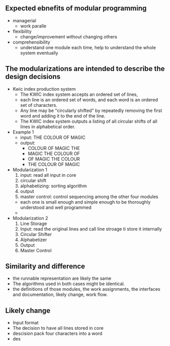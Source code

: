 ## Expected ebnefits of modular programming
- managerial
    - work paralle
- flexibility
    - change/improvement without changing others
- comprehensibility
    - understand one module each time, help to understand the whole system eventually

## The modularizations are intended to describe the design decisions
- Kwic index production system
    - The KWIC index system accepts an ordered set of lines, 
    - each line is an ordered set of words, and each word is an ordered set of characters. 
    - Any line may be "circularly shifted" by repeatedly removing the first word and adding it to the end of the line. 
    - The KWIC index system outputs a listing of all circular shifts of all lines in alphabetical order.
- Example 1
    - input: THE COLOUR OF MAGIC
    - output: 
        - COLOUR OF MAGIC THE
        - MAGIC THE COLOUR OF
        - OF MAGIC THE COLOUR
        - THE COLOUR OF MAGIC
- Modularization 1
    1. input: read all input in core
    2. circular shift
    3. alphabetizing: sorting algorithm
    4. output
    5. master control: control sequencing among the other four modules
    - each one is small enough and simple enough to be thoroughly understood and well programmed
    - 
- Modularization 2
    1. Line Storage
    2. Input: read the original lines and call line stroage ti store it internally
    3. Circular Shifter
    4. Alphabetizer
    5. Output
    6. Master Control

## Similarity and difference
- the runnable representation are likely the same
- The algorithms used in both cases might be identical.
- the definitions of those modules, the work assignments, the interfaces and documentation, likely change, work flow.

## Likely change
- Input format
- The decision to have all lines stored in core
- descision pack four characters into a word
- des